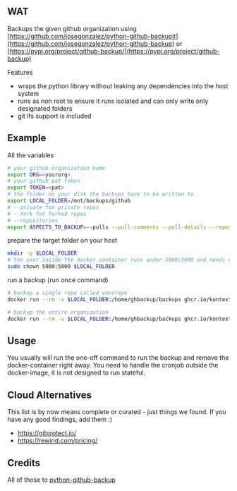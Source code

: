 ## WAT

Backups the given github organization using [https://github.com/josegonzalez/python-github-backupit](https://github.com/josegonzalez/python-github-backup) or [https://pypi.org/project/github-backup/](https://pypi.org/project/github-backup)

Features
 - wraps the python library without leaking any dependencies into the host system
 - runs as non root to ensure it runs isolated and can only write only designated folders
 - git lfs support is included

## Example

All the variables
```bash
# your github organization name
export ORG=<yourorg>
# your github pat token
export TOKEN=<pat>
# the folder on your disk the backups have to be written to
export LOCAL_FOLDER=/mnt/backups/github
# --private for private repos
# --fork for forked repos
# --repositories 
export ASPECTS_TO_BACKUP=--pulls --pull-comments --pull-details --repositories  --fork --private
```

prepare the target folder on your host
```bash
mkdir -p $LOCAL_FOLDER
# the user inside the docker container runs under 5000:5000 and needs write permissions on the local folder
sudo chown 5000:5000 $LOCAL_FOLDER
```

run a backup (run once command)
```bash
# backup a single repo called yourrepo
docker run --rm -v $LOCAL_FOLDER:/home/ghbackup/backups ghcr.io/kontextwork/github-backup $ORG --organization -t $TOKEN $ASPECTS_TO_BACKUP --incremental -o /home/ghbackup/backups -R yourrepo

# backup the entire organization
docker run --rm -v $LOCAL_FOLDER:/home/ghbackup/backups ghcr.io/kontextwork/github-backup $ORG --organization -t $TOKEN $ASPECTS_TO_BACKUP --incremental -o /home/ghbackup/backups
```

## Usage

You usually will run the one-off command to run the backup and remove the docker-container right away. You need to 
handle the cronjob outside the docker-image, it is not designed to run stateful.

## Cloud Alternatives

This list is by now means complete or curated - just things we found. If you have any good findings, add them :)

- https://gitprotect.io/
- https://rewind.com/pricing/


## Credits

All of those to [python-github-backup](https://github.com/josegonzalez/python-github-backup)
